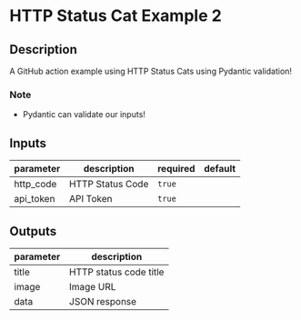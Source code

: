# HTTP Status Cat Example 2

<!-- action-docs-description -->

## Description

A GitHub action example using HTTP Status Cats using Pydantic validation!

<!-- action-docs-description -->

### Note

- Pydantic can validate our inputs!

<!-- action-docs-inputs -->

## Inputs

| parameter | description      | required | default |
| --------- | ---------------- | -------- | ------- |
| http_code | HTTP Status Code | `true`   |         |
| api_token | API Token        | `true`   |         |

<!-- action-docs-inputs -->

<!-- action-docs-outputs -->

## Outputs

| parameter | description            |
| --------- | ---------------------- |
| title     | HTTP status code title |
| image     | Image URL              |
| data      | JSON response          |

<!-- action-docs-outputs -->
